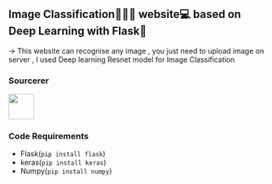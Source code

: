 ## Image Classification🐼🐶🐱 website💻 based on Deep Learning with Flask🐍
-> This website can recognise any image , you just need to upload image on server , I used Deep learning Resnet model for Image Classification

### Sourcerer
<a href="https://sourcerer.io/spidy20"><img src="https://avatars2.githubusercontent.com/u/42056100?v=4" height="50px" width="50px" alt=""/></a>


### Code Requirements
- Flask(`pip install flask`)
- keras(`pip install keras`)
- Numpy(`pip install numpy`)
